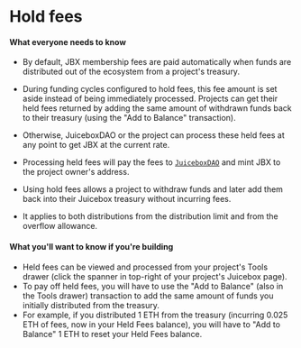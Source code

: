 # Hold fees

#### What everyone needs to know

- By default, JBX membership fees are paid automatically when funds are distributed out of the ecosystem from a project's treasury.
- During funding cycles configured to hold fees, this fee amount is set aside instead of being immediately processed. Projects can get their held fees returned by adding the same amount of withdrawn funds back to their treasury (using the "Add to Balance" transaction).
- Otherwise, JuiceboxDAO or the project can process these held fees at any point to get JBX at the current rate.
- Processing held fees will pay the fees to [`JuiceboxDAO`](https://juicebox.money/v2/p/1) and mint JBX to the project owner's address.

- Using hold fees allows a project to withdraw funds and later add them back into their Juicebox treasury without incurring fees.
- It applies to both distributions from the distribution limit and from the overflow allowance.

#### What you'll want to know if you're building

- Held fees can be viewed and processed from your project's Tools drawer (click the spanner in top-right of your project's Juicebox page).
- To pay off held fees, you will have to use the "Add to Balance" (also in the Tools drawer) transaction to add the same amount of funds you initially distributed from the treasury.
- For example, if you distributed 1 ETH from the treasury (incurring 0.025 ETH of fees, now in your Held Fees balance), you will have to "Add to Balance" 1 ETH to reset your Held Fees balance.
